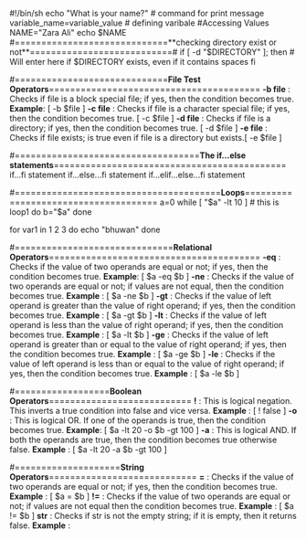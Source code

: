 #!/bin/sh
echo "What is your name?" # command for print message
variable_name=variable_value # defining varibale
#Accessing Values
NAME="Zara Ali"
echo $NAME
#=============================**checking directory exist or not**===========================#
if [ -d "$DIRECTORY" ]; then
    # Will enter here if $DIRECTORY exists, even if it contains spaces
fi

#=============================**File Test Operators**========================================
**-b file** : Checks if file is a block special file; if yes, then the condition becomes true. **Example**: [ -b $file ]
**-c file** : Checks if file is a character special file; if yes, then the condition becomes true. [ -c $file ]
**-d file** : Checks if file is a directory; if yes, then the condition becomes true. [ -d $file ]
**-e file** : Checks if file exists; is true even if file is a directory but exists.[ -e $file ]

#===================================**The if...else statements**============================================
if...fi statement
if...else...fi statement
if...elif...else...fi statement

#=======================================**Loops**=====================================
a=0
while [ "$a" -lt 10 ]    # this is loop1
do
   b="$a"
done


for var1 in 1 2 3
do
  echo "bhuwan"
done


#==============================**Relational Operators**========================================
**-eq** : Checks if the value of two operands are equal or not; if yes, then the condition becomes true. **Example**: [ $a -eq $b ] 
**-ne** : Checks if the value of two operands are equal or not; if values are not equal, then the condition becomes true. **Example** : [ $a -ne $b ]
**-gt** : Checks if the value of left operand is greater than the value of right operand; if yes, then the condition becomes true. **Example** : [ $a -gt $b ]
**-lt** : Checks if the value of left operand is less than the value of right operand; if yes, then the condition becomes true. **Example** : [ $a -lt $b ]
**-ge** : Checks if the value of left operand is greater than or equal to the value of right operand; if yes, then the condition becomes true. **Example** : [ $a -ge $b ]
**-le** : Checks if the value of left operand is less than or equal to the value of right operand; if yes, then the condition becomes true. **Example** : [ $a -le $b ]

#==================**Boolean Operators**===========================
**!** : This is logical negation. This inverts a true condition into false and vice versa. **Example** : [ ! false ]
**-o** : This is logical OR. If one of the operands is true, then the condition becomes true. **Example**: [ $a -lt 20 -o $b -gt 100 ] 
**-a** : This is logical AND. If both the operands are true, then the condition becomes true otherwise false. **Example** : [ $a -lt 20 -a $b -gt 100 ]

#====================**String Operators**============================
**=** : Checks if the value of two operands are equal or not; if yes, then the condition becomes true. **Example** : [ $a = $b ]
**!=** : Checks if the value of two operands are equal or not; if values are not equal then the condition becomes true. **Example** : [ $a != $b ]
**str** : Checks if str is not the empty string; if it is empty, then it returns false. **Example** : 

